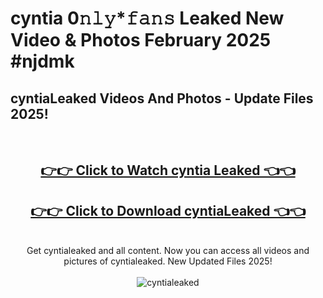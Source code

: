 # cyntia 0𝚗𝚕𝚢*𝚏𝚊𝚗𝚜 Leaked New Video & Photos February 2025 #njdmk

<h2>cyntiaLeaked Videos And Photos - Update Files 2025!</h2>
<br>
<div align="center">
<h2><a href="https://mediaupload.pro?title=cyntia&ref=11F" rel="nofollow">👉👉 Click to Watch cyntia Leaked 👈👈</a></h2>
<h2><a href="https://mediaupload.pro?title=cyntia&ref=11F" rel="nofollow">👉👉 Click to Download cyntiaLeaked 👈👈</a></h2>
<br>
Get cyntialeaked and all content. Now you can access all videos and pictures of cyntialeaked. New Updated Files 2025!
<br>
<br>
<a href="https://mediaupload.pro?title=cyntia&ref=11F" rel="nofollow" data-target="animated-image.originalLink"><img src="https://i.ibb.co/Gkj2r4b/banner.png" alt="cyntialeaked" style="max-width: 100%; display: inline-block;" data-target="animated-image.originalImage"></a>
</div>
<br>

